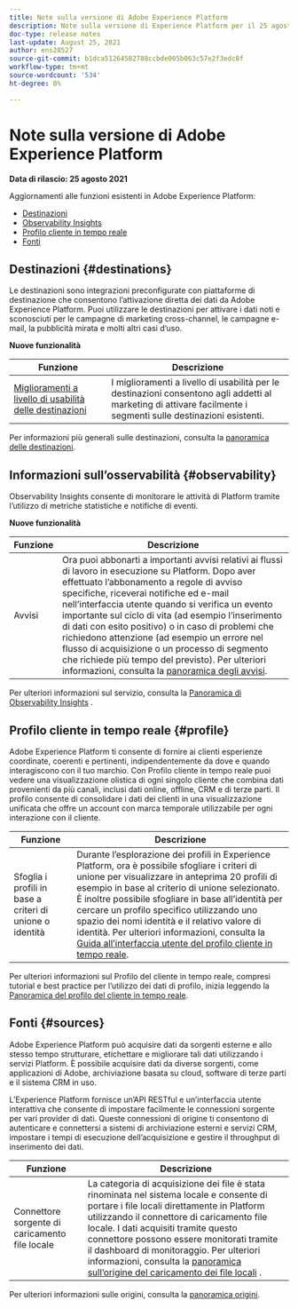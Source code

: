 ```yaml
---
title: Note sulla versione di Adobe Experience Platform
description: Note sulla versione di Experience Platform per il 25 agosto 2021.
doc-type: release notes
last-update: August 25, 2021
author: ens28527
source-git-commit: b1dca51264582788ccbde005b063c57e2f3edc8f
workflow-type: tm+mt
source-wordcount: '534'
ht-degree: 8%

---
```



# Note sulla versione di Adobe Experience Platform

**Data di rilascio: 25 agosto 2021**

Aggiornamenti alle funzioni esistenti in Adobe Experience Platform:

- [Destinazioni](#destinations)
- [Observability Insights](#observability)
- [Profilo cliente in tempo reale](#profile)
- [Fonti](#sources)

## Destinazioni {#destinations}

Le destinazioni sono integrazioni preconfigurate con piattaforme di destinazione che consentono l’attivazione diretta dei dati da Adobe Experience Platform. Puoi utilizzare le destinazioni per attivare i dati noti e sconosciuti per le campagne di marketing cross-channel, le campagne e-mail, la pubblicità mirata e molti altri casi d’uso.

**Nuove funzionalità**

| Funzione | Descrizione |
| --- | --- |
| [Miglioramenti a livello di usabilità delle destinazioni](../../destinations/ui/activation-overview.md) | I miglioramenti a livello di usabilità per le destinazioni consentono agli addetti al marketing di attivare facilmente i segmenti sulle destinazioni esistenti. |

Per informazioni più generali sulle destinazioni, consulta la [panoramica delle destinazioni](../../destinations/home.md).

## Informazioni sull’osservabilità {#observability}

Observability Insights consente di monitorare le attività di Platform tramite l’utilizzo di metriche statistiche e notifiche di eventi.

**Nuove funzionalità**

| Funzione | Descrizione |
| --- | --- |
| Avvisi | Ora puoi abbonarti a importanti avvisi relativi ai flussi di lavoro in esecuzione su Platform. Dopo aver effettuato l’abbonamento a regole di avviso specifiche, riceverai notifiche ed e-mail nell’interfaccia utente quando si verifica un evento importante sul ciclo di vita (ad esempio l’inserimento di dati con esito positivo) o in caso di problemi che richiedono attenzione (ad esempio un errore nel flusso di acquisizione o un processo di segmento che richiede più tempo del previsto). Per ulteriori informazioni, consulta la [panoramica degli avvisi](../../observability/alerts/overview.md). |

Per ulteriori informazioni sul servizio, consulta la [Panoramica di Observability Insights](../../observability/home.md) .

## Profilo cliente in tempo reale {#profile}

Adobe Experience Platform ti consente di fornire ai clienti esperienze coordinate, coerenti e pertinenti, indipendentemente da dove e quando interagiscono con il tuo marchio. Con Profilo cliente in tempo reale puoi vedere una visualizzazione olistica di ogni singolo cliente che combina dati provenienti da più canali, inclusi dati online, offline, CRM e di terze parti. Il profilo consente di consolidare i dati dei clienti in una visualizzazione unificata che offre un account con marca temporale utilizzabile per ogni interazione con il cliente.

| Funzione | Descrizione |
| ------- | ----------- |
| Sfoglia i profili in base a criteri di unione o identità | Durante l’esplorazione dei profili in Experience Platform, ora è possibile sfogliare i criteri di unione per visualizzare in anteprima 20 profili di esempio in base al criterio di unione selezionato. È inoltre possibile sfogliare in base all’identità per cercare un profilo specifico utilizzando uno spazio dei nomi identità e il relativo valore di identità. Per ulteriori informazioni, consulta la [Guida all’interfaccia utente del profilo cliente in tempo reale](../../profile/ui/user-guide.md). |

Per ulteriori informazioni sul Profilo del cliente in tempo reale, compresi tutorial e best practice per l’utilizzo dei dati di profilo, inizia leggendo la [Panoramica del profilo del cliente in tempo reale](../../profile/home.md).

## Fonti {#sources}

Adobe Experience Platform può acquisire dati da sorgenti esterne e allo stesso tempo strutturare, etichettare e migliorare tali dati utilizzando i servizi Platform. È possibile acquisire dati da diverse sorgenti, come applicazioni di Adobe, archiviazione basata su cloud, software di terze parti e il sistema CRM in uso.

L’Experience Platform fornisce un’API RESTful e un’interfaccia utente interattiva che consente di impostare facilmente le connessioni sorgente per vari provider di dati. Queste connessioni di origine ti consentono di autenticare e connettersi a sistemi di archiviazione esterni e servizi CRM, impostare i tempi di esecuzione dell’acquisizione e gestire il throughput di inserimento dei dati.

| Funzione | Descrizione |
| ------- | ----------- |
| Connettore sorgente di caricamento file locale | La categoria di acquisizione dei file è stata rinominata nel sistema locale e consente di portare i file locali direttamente in Platform utilizzando il connettore di caricamento file locale. I dati acquisiti tramite questo connettore possono essere monitorati tramite il dashboard di monitoraggio. Per ulteriori informazioni, consulta la [panoramica sull’origine del caricamento dei file locali](../../sources/connectors/local-system/local-file-upload.md) . |

Per ulteriori informazioni sulle origini, consulta la [panoramica origini](../../sources/home.md).
